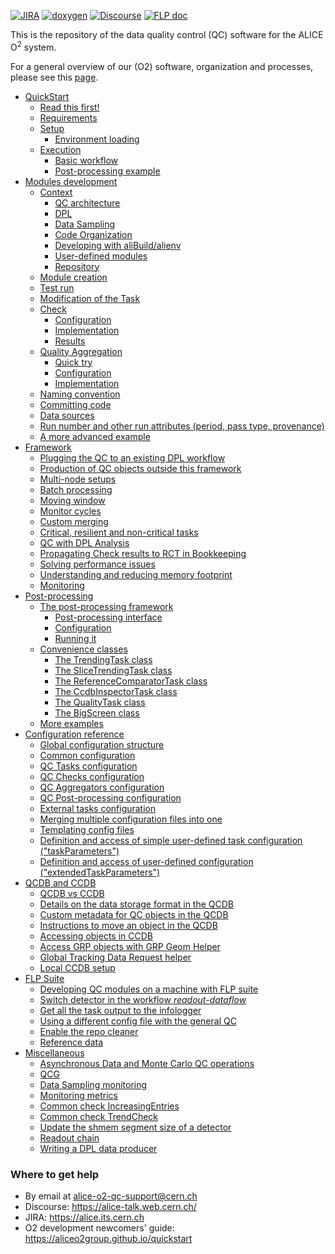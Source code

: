 <!--  \cond EXCLUDE_FOR_DOXYGEN -->
[![JIRA](https://img.shields.io/badge/JIRA-Report%20issue-blue.svg)](https://alice.its.cern.ch/jira/secure/CreateIssue.jspa?pid=11201&issuetype=1)
[![doxygen](https://img.shields.io/badge/doxygen-documentation-blue.svg)](https://aliceo2group.github.io/QualityControl/)
[![Discourse](https://img.shields.io/badge/discourse-Get%20help-blue.svg)](https://alice-talk.web.cern.ch/)
[![FLP doc](https://img.shields.io/badge/FLP-documentation-blue.svg)](https://alice-flp.docs.cern.ch/)

<!--  \endcond  --> 

This is the repository of the data quality control (QC) software for the ALICE O<sup>2</sup> system. 
 
For a general overview of our (O2) software, organization and processes, please see this [page](https://aliceo2group.github.io/).

* [QuickStart](doc/QuickStart.md)
    * [Read this first!](doc/QuickStart.md#read-this-first)
    * [Requirements](doc/QuickStart.md#requirements)
    * [Setup](doc/QuickStart.md#setup)
        * [Environment loading](doc/QuickStart.md#environment-loading)
    * [Execution](doc/QuickStart.md#execution)
        * [Basic workflow](doc/QuickStart.md#basic-workflow)
        * [Post-processing example](doc/QuickStart.md#post-processing-example)
* [Modules development](doc/ModulesDevelopment.md)
    * [Context](doc/ModulesDevelopment.md#context)
        * [QC architecture](doc/ModulesDevelopment.md#qc-architecture)
        * [DPL](doc/ModulesDevelopment.md#dpl)
        * [Data Sampling](doc/ModulesDevelopment.md#data-sampling)
        * [Code Organization](doc/ModulesDevelopment.md#code-organization)
        * [Developing with aliBuild/alienv](doc/ModulesDevelopment.md#developing-with-alibuildalienv)
        * [User-defined modules](doc/ModulesDevelopment.md#user-defined-modules)
        * [Repository](doc/ModulesDevelopment.md#repository)
    * [Module creation](doc/ModulesDevelopment.md#module-creation)
    * [Test run](doc/ModulesDevelopment.md#test-run)
    * [Modification of the Task](doc/ModulesDevelopment.md#modification-of-the-task)
    * [Check](doc/ModulesDevelopment.md#check)
        * [Configuration](doc/ModulesDevelopment.md#configuration)
        * [Implementation](doc/ModulesDevelopment.md#implementation)
        * [Results](doc/ModulesDevelopment.md#results)
    * [Quality Aggregation](doc/ModulesDevelopment.md#quality-aggregation)
        * [Quick try](doc/ModulesDevelopment.md#quick-try)
        * [Configuration](doc/ModulesDevelopment.md#configuration-1)
        * [Implementation](doc/ModulesDevelopment.md#implementation-1)
    * [Naming convention](doc/ModulesDevelopment.md#naming-convention)
    * [Committing code](doc/ModulesDevelopment.md#committing-code)
    * [Data sources](doc/ModulesDevelopment.md#data-sources)
    * [Run number and other run attributes (period, pass type, provenance)](doc/ModulesDevelopment.md#run-number-and-other-run-attributes-period-pass-type-provenance)
    * [A more advanced example](doc/ModulesDevelopment.md#a-more-advanced-example)
* [Framework](doc/Framework.md)
    * [Plugging the QC to an existing DPL workflow](doc/Framework.md#plugging-the-qc-to-an-existing-dpl-workflow)
    * [Production of QC objects outside this framework](doc/Framework.md#production-of-qc-objects-outside-this-framework)
    * [Multi-node setups](doc/Framework.md#multi-node-setups)
    * [Batch processing](doc/Framework.md#batch-processing)
    * [Moving window](doc/Framework.md#moving-window)
    * [Monitor cycles](doc/Framework.md#monitor-cycles)
    * [Custom merging](doc/Framework.md#custom-merging)
    * [Critical, resilient and non-critical tasks](doc/Framework.md#critical-resilient-and-non-critical-tasks)
    * [QC with DPL Analysis](doc/Framework.md#qc-with-dpl-analysis)
    * [Propagating Check results to RCT in Bookkeeping](doc/Framework.md#propagating-check-results-to-rct-in-bookkeeping)
    * [Solving performance issues](doc/Framework.md#solving-performance-issues)
    * [Understanding and reducing memory footprint](doc/Framework.md#understanding-and-reducing-memory-footprint)
    * [Monitoring](doc/Framework.md#monitoring)
* [Post-processing](doc/PostProcessing.md)
    * [The post-processing framework](doc/PostProcessing#the-post-processing-framework)
        * [Post-processing interface](doc/PostProcessing#post-processing-interface)
        * [Configuration](doc/PostProcessing#configuration)
        * [Running it](doc/PostProcessing#running-it)
    * [Convenience classes](doc/PostProcessing#convenience-classes)
        * [The TrendingTask class](doc/PostProcessing#the-trendingtask-class)
        * [The SliceTrendingTask class](doc/PostProcessing#the-slicetrendingtask-class)
        * [The ReferenceComparatorTask class](doc/PostProcessing#the-referencecomparatortask-class)
        * [The CcdbInspectorTask class](doc/PostProcessing#the-ccdbinspectortask-class)
        * [The QualityTask class](doc/PostProcessing#the-qualitytask-class)
        * [The BigScreen class](doc/PostProcessing#the-bigscreen-class)
    * [More examples](#more-examples)
* [Configuration reference](doc/Configuration.md)
    * [Global configuration structure](doc/Configuration.md#global-configuration-structure)
    * [Common configuration](doc/Configuration.md#common-configuration)
    * [QC Tasks configuration](doc/Configuration.md#qc-tasks-configuration)
    * [QC Checks configuration](doc/Configuration.md#qc-checks-configuration)
    * [QC Aggregators configuration](doc/Configuration.md#qc-aggregators-configuration)
    * [QC Post-processing configuration](doc/Configuration.md#qc-post-processing-configuration)
    * [External tasks configuration](doc/Configuration.md#external-tasks-configuration)
    * [Merging multiple configuration files into one](doc/Configuration.md#merging-multiple-configuration-files-into-one)
    * [Templating config files](doc/Configuration.md#templating-config-files)
    * [Definition and access of simple user-defined task configuration ("taskParameters")](doc/Configuration.md#definition-and-access-of-simple-user-defined-task-configuration-taskparameters)
    * [Definition and access of user-defined configuration ("extendedTaskParameters")](doc/Configuration.md#definition-and-access-of-user-defined-configuration-extendedtaskparameters)
* [QCDB and CCDB](doc/QCDB.md)
    * [QCDB vs CCDB](doc/QCDB.md#qcdb-vs-ccdb)
    * [Details on the data storage format in the QCDB](doc/QCDB.md#details-on-the-data-storage-format-in-the-qcdb)
    * [Custom metadata for QC objects in the QCDB](doc/QCDB.md#custom-metadata-for-qc-objects-in-the-qcdb)
    * [Instructions to move an object in the QCDB](doc/QCDB.md#instructions-to-move-an-object-in-the-qcdb)
    * [Accessing objects in CCDB](doc/QCDB.md#accessing-objects-in-ccdb)
    * [Access GRP objects with GRP Geom Helper](doc/QCDB.md#access-grp-objects-with-grp-geom-helper)
    * [Global Tracking Data Request helper](doc/QCDB.md#global-tracking-data-request-helper)
    * [Local CCDB setup](doc/QCDB.md#local-ccdb-setup)
* [FLP Suite](doc/FLPsuite.md)
    * [Developing QC modules on a machine with FLP suite](doc/FLPsuite.md#developing-qc-modules-on-a-machine-with-flp-suite)
    * [Switch detector in the workflow <em>readout-dataflow</em>](doc/FLPsuite.md#switch-detector-in-the-workflow-readout-dataflow)
    * [Get all the task output to the infologger](doc/FLPsuite.md#get-all-the-task-output-to-the-infologger)
    * [Using a different config file with the general QC](doc/FLPsuite.md#using-a-different-config-file-with-the-general-qc)
    * [Enable the repo cleaner](doc/FLPsuite.md#enable-the-repo-cleaner)
    * [Reference data](doc/FLPsuite.md#reference-data)
* [Miscellaneous](doc/Miscellaneous.md)
    * [Asynchronous Data and Monte Carlo QC operations](doc/Miscellaneous.md#asynchronous-data-and-monte-carlo-qc-operations)
    * [QCG](doc/Miscellaneous.md#qcg)
    * [Data Sampling monitoring](doc/Miscellaneous.md#data-sampling-monitoring)
    * [Monitoring metrics](doc/Miscellaneous.md#monitoring-metrics)
    * [Common check IncreasingEntries](doc/Miscellaneous.md#common-check-increasingentries)
    * [Common check TrendCheck](doc/Miscellaneous.md#common-check-trendcheck)
    * [Update the shmem segment size of a detector](doc/Miscellaneous.md#update-the-shmem-segment-size-of-a-detector)
    * [Readout chain](doc/Miscellaneous.md#readout-chain)
    * [Writing a DPL data producer](doc/Miscellaneous.md#writing-a-dpl-data-producer)

### Where to get help

* By email at [alice-o2-qc-support@cern.ch](mailto:alice-o2-qc-support@cern.ch) 
* Discourse: https://alice-talk.web.cern.ch/
* JIRA: https://alice.its.cern.ch
* O2 development newcomers' guide: https://aliceo2group.github.io/quickstart
